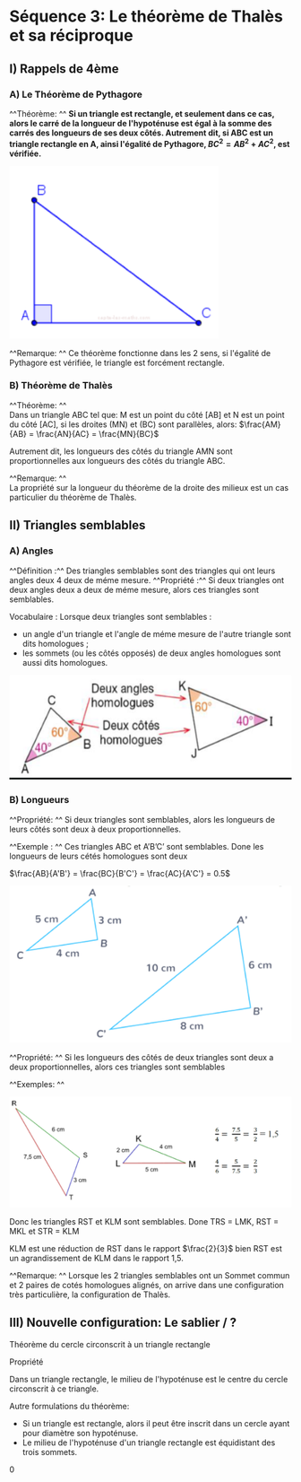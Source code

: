 # Séquence 3: Le théorème de Thalès et sa réciproque
## I) Rappels de 4ème
### A) Le Théorème de Pythagore

^^Théorème: ^^ **Si un triangle est rectangle, et seulement dans ce cas, 
alors le carré de la longueur de l'hypoténuse est égal à la somme 
des carrés des longueurs de ses deux côtés. Autrement dit, si ABC
est un triangle rectangle en A, ainsi l'égalité de Pythagore,
$BC^2 = AB^2 + AC^2$, est vérifiée.**

![](../../assets/noscans/maths/maths-chapter4-graphique1.png)

^^Remarque: ^^ Ce théorème fonctionne dans les 2 sens, si l'égalité
de Pythagore est vérifiée, le triangle est forcément rectangle.

### B) Théorème de Thalès

^^Théorème: ^^<br />
Dans un triangle ABC tel que: M est un point du côté [AB] et N
est un point du côté [AC], si les droites (MN) et (BC) sont
parallèles, alors: $\frac{AM}{AB} = \frac{AN}{AC} = \frac{MN}{BC}$

Autrement dit, les longueurs des côtés du triangle AMN sont
proportionnelles aux longueurs des côtés du triangle ABC.

^^Remarque: ^^<br />
La propriété sur la longueur du théorème de la droite des milieux
est un cas particulier du théorème de Thalès.

## II) Triangles semblables
### A) Angles

^^Définition :^^ Des triangles semblables sont des triangles qui ont leurs angles deux 4 deux de méme mesure.
^^Propriété :^^ Si deux triangles ont deux angles deux a deux de méme mesure, alors ces triangles sont semblables.

Vocabulaire : Lorsque deux triangles sont semblables :
- un angle d'un triangle et l'angle de méme mesure de l'autre triangle sont dits homologues ;
- les sommets (ou les côtés opposés) de deux angles homologues sont aussi dits homologues.

![](../../assets/noscans/maths/maths-chapter4-graphique4.png)

### B) Longueurs

^^Propriété: ^^ Si deux triangles sont semblables, alors les longueurs de leurs côtés sont deux à deux proportionnelles.

^^Exemple : ^^ Ces triangles ABC et A’B’C’ sont semblables. Done les longueurs de leurs cétés homologues sont deux

$\frac{AB}{A'B'} = \frac{BC}{B'C'} = \frac{AC}{A'C'} = 0.5$

![](../../assets/noscans/maths/maths-chapter4-graphique2.png)

^^Propriété: ^^ Si les longueurs des côtés de deux triangles sont deux a deux proportionnelles, alors ces triangles sont semblables

^^Exemples: ^^

![](../../assets/noscans/maths/maths-chapter4-graphique3.png)

Donc les triangles RST et KLM sont semblables. Done TRS = LMK, RST = MKL et STR = KLM

KLM est une réduction de RST dans le rapport $\frac{2}{3}$ bien RST est un agrandissement de KLM dans le rapport 1,5.


^^Remarque: ^^ Lorsque les 2 triangles semblables ont un Sommet commun et 2 paires de cotés homologues alignés,
on arrive dans une configuration très particulière, la configuration de Thalès.


## III) Nouvelle configuration: Le sablier / ?

Théorème du cercle circonscrit à un triangle rectangle

Propriété

Dans un triangle rectangle, le milieu de l'hypoténuse est le centre du cercle circonscrit à ce triangle.

Autre formulations du théorème:

* Si un triangle est rectangle, alors il peut être inscrit dans un cercle ayant pour diamètre son hypoténuse.
* Le milieu de l'hypoténuse d'un triangle rectangle est équidistant des trois sommets.

0